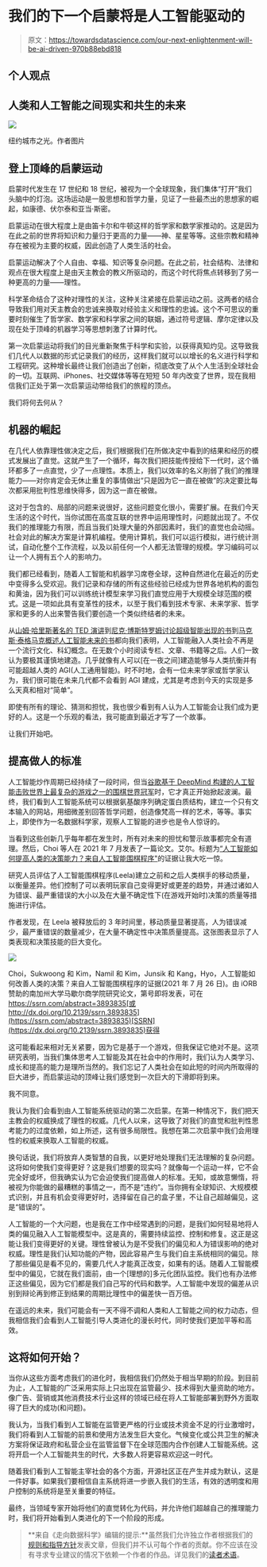 # 我们的下一个启蒙将是人工智能驱动的

> 原文：<https://towardsdatascience.com/our-next-enlightenment-will-be-ai-driven-970b88ebd818>

## 个人观点

## 人类和人工智能之间现实和共生的未来

![](img/d7f87239f8f2b846479e132a293e5957.png)

纽约城市之光。作者图片

## 登上顶峰的启蒙运动

启蒙时代发生在 17 世纪和 18 世纪，被视为一个全球现象，我们集体“打开”我们头脑中的灯泡。这场运动是一股思想和哲学力量，见证了一些最杰出的思想家的崛起，如康德、伏尔泰和亚当·斯密。

启蒙运动在很大程度上是由笛卡尔和牛顿这样的哲学家和数学家推动的。这是因为在此之前的世界将知识和力量归于更高的力量——神、星星等等。这些宗教和精神存在被视为主要的权威，因此创造了人类生活的社会。

启蒙运动解决了个人自由、幸福、知识等复杂问题。在此之前，社会结构、法律和观点在很大程度上是由天主教会的教义所驱动的，而这个时代将焦点转移到了另一种更高的力量——理性。

科学革命结合了这种对理性的关注，这种关注紧接在启蒙运动之前。这两者的结合导致我们用对天主教会的忠诚来换取对经验主义和理性的忠诚。这个不可思议的重要时刻催生了哲学家、数学家和科学家之间的联姻，通过符号逻辑、摩尔定律以及现在处于顶峰的机器学习等思想刺激了计算时代。

第一次启蒙运动将我们的目光重新聚焦于科学和实验，以获得真知灼见。这导致我们几代人以数据的形式记录我们的经历，这样我们就可以以增长的名义进行科学和工程研究。这种增长最终让我们创造出了创新，彻底改变了从个人生活到全球社会的一切。互联网、iPhones、社交媒体等等在短短 50 年内改变了世界，现在我相信我们正处于第一次启蒙运动带给我们的旅程的顶点。

我们将何去何从？

## 机器的崛起

在几代人依靠理性做决定之后，我们根据我们在所做决定中看到的结果和经历的模式发展出了直觉。这就产生了一个循环，每次我们把技能传授给下一代时，这个循环都多了一点直觉，少了一点理性。本质上，我们以效率的名义削弱了我们的推理能力——对你肯定会无休止重复的事情做出“只是因为它一直在被做”的决定要比每次都采用批判性思维快得多，因为这一直在被做。

这对于包含的、局部的问题来说很好，这些问题变化很小，需要扩展。在我们今天生活的这个时代，当你试图在高度互联的世界中运用理性时，问题就出现了。不仅我们的推理能力有限，而且当我们处理大量的外部因素时，我们的直觉也会动摇。社会对此的解决方案是计算机编程。使用计算机，我们可以运行模拟，进行统计测试，自动化整个工作流程，以及以前任何一个人都无法管理的规模。学习编码可以让一个人拥有五个人的影响力。

我们都已经看到，随着人工智能和机器学习席卷全球，这种自然进化在最近的历史中变得多么受欢迎。我们记录和存储的所有这些经验已经成为世界各地机构的面包和黄油，因为我们可以训练统计模型来学习我们直觉应用于大规模全球范围的模式。这是一项如此具有变革性的技术，以至于我们看到技术专家、未来学家、哲学家和更多的人出来警告我们要创造一个类似终结者的未来。

从[山姆·哈里斯著名的 TED 演讲](https://www.ted.com/talks/sam_harris_can_we_build_ai_without_losing_control_over_it?language=en)到[尼克·博斯特罗姆讨论超级智能出现的书](https://www.amazon.com/Superintelligence-Dangers-Strategies-Nick-Bostrom/dp/1501227742)到[马克斯·泰格马克概述人工智能未来的书](https://www.amazon.com/Life-3-0-Being-Artificial-Intelligence/dp/1101946598)都向我们表明，人工智能融入人类社会不再是一个流行文化、科幻概念。在无数个小时阅读专栏、文章、书籍等之后。人们一致认为要极其谨慎地建造。几乎就像有人可以[在一夜之间]建造能够与人类抗衡并有可能超越人类的 AGI(人工通用智能)。时不时地，会有一位未来学家或哲学家认为，我们很可能在未来几代都不会看到 AGI 建成，尤其是考虑到今天的实现是多么天真和相对“简单”。

即使有所有的理论、猜测和担忧，我也很少看到有人认为人工智能会让我们成为更好的人。这是一个乐观的看法，我可能直到最近才写了一个故事。

让我们开始吧。

## 提高做人的标准

人工智能炒作周期已经持续了一段时间，但当[谷歌基于 DeepMind 构建的人工智能击败世界上最复杂的游戏之一的围棋世界冠军](https://www.bbc.com/news/technology-40042581)时，它才真正开始掀起波澜。最终，我们看到人工智能系统可以根据氨基酸序列确定蛋白质结构，建立一个只有文本输入的网站，用细微差别回答哲学问题，创造像梵高一样的艺术，等等。事实上，即使作为一名数据科学家，观察人工智能的进步也是令人惊讶的。

当看到这些创新几乎每年都在发生时，所有对未来的担忧和警示故事都完全有道理。然后，Choi 等人在 2021 年 7 月发表了一篇论文。艾尔。标题为[“人工智能如何提高人类的决策能力？来自人工智能围棋程序"](https://papers.ssrn.com/sol3/papers.cfm?abstract_id=3893835)的证据让我大吃一惊。

研究人员评估了人工智能围棋程序(Leela)建立之前和之后人类棋手的移动质量，以衡量差异。他们控制了可以表明玩家自己变得更好或更差的趋势，并通过诸如人为错误、最严重错误的大小以及在大量不确定性下(在游戏开始时)决策的质量等措施进行评估。

作者发现，在 Leela 被释放后的 3 年时间里，移动质量显著提高，人为错误减少，最严重错误的数量减少，在大量不确定性中决策质量提高。这张图表显示了人类表现和决策技能的巨大变化。

![](img/08de6cbcf3e0d9ac1bf4e4a369a13701.png)

Choi，Sukwoong 和 Kim，Namil 和 Kim，Junsik 和 Kang，Hyo，人工智能如何改善人类的决策？来自人工智能围棋程序的证据(2021 年 7 月 26 日)。由 iORB 赞助的南加州大学马歇尔商学院研究论文，第号即将发表，可在 https://ssrn.com/abstract=3893835[或 http://dx.doi.org/10.2139/ssrn.3893835](https://ssrn.com/abstract=3893835)[SSRN](https://dx.doi.org/10.2139/ssrn.3893835)获得

这可能看起来相对无关紧要，因为它是基于一个游戏，但我保证它绝对不是。这项研究表明，当我们集体思考人工智能及其在社会中的作用时，我们认为人类学习、成长和提高的能力是理所当然的。我们忘记了人类社会在如此短的时间内所取得的巨大进步，而启蒙运动的顶峰让我们感觉到一次巨大的下滑即将到来。

我不同意。

我认为我们会看到由人工智能系统驱动的第二次启蒙。在第一种情况下，我们把天主教会的权威换成了理性的权威。几代人以来，这导致了对我们的直觉和批判性思考能力的过度依赖，如上所述，这有很多局限性。我想在第二次启蒙中我们会用理性的权威来换取人工智能的权威。

换句话说，我们将放弃人类智慧的自我，以更好地处理我们无法理解的复杂问题。这将如何使我们变得更好？这是我们想要的现实吗？就像每一个运动一样，它不会完全好或坏，但我确实认为它会迫使我们提高做人的标准。无知，或故意懒惰，将被视为你能做的最糟糕的事情之一，而不是“违约”。当你拥有全球知识、大规模模式识别，并且有机会变得更好时，选择留在自己的盒子里，不让自己超越偏见，这是“错误的”。

人工智能的一个大问题，也是我在工作中经常遇到的问题，是我们如何轻易地将人类的偏见融入人工智能模型中。这是真的，需要持续监控、控制和修复。这正是这能让我们变得更好的关键。理性曾被认为是不受我们的偏见和人为错误影响的绝对权威。理性是我们认知功能的产物，因此容易产生与我们自主系统相同的偏见。除了那些偏见是看不见的，需要几代人才能真正改变，如果有的话。随着人工智能模型中的偏见，它就在我们面前，由一个[理想的]多元化团队监控。我们也有办法修正这些偏见，因为它们都是我们自己写的代码和数学。人工智能中发现的偏差从识别到辩论再到修正到结果的周期比理性中的偏差快一百万倍。

在遥远的未来，我们可能会有一天不得不调和人类和人工智能之间的权力动态，但我相信我们会看到人工智能引导人类进化的漫长时代，同时使我们更加平等和高效。

## 这将如何开始？

当你从这些方面考虑我们的进化时，我相信我们仍然处于相当早期的阶段。到目前为止，人工智能的广泛采用实际上只出现在监管最少、技术得到大量资助的地方。像广告、营销或其他消费技术行业这样的领域已经在将人工智能部署到野外方面取得了巨大的成功(和问题)。

我认为，当我们看到人工智能在监管更严格的行业或技术资金不足的行业激增时，我们将看到人工智能的前景和使用方法发生巨大变化。气候变化或公共卫生的解决方案将保证政府和私营企业在监管监督下在全球范围内合作创建人工智能系统。这将开启一个人工智能共生的时代，大多数人将更容易欢迎这一时代。

随着我们看到人工智能主宰社会的各个方面，开源社区正在产生并成为默认，这是一件好事。如果我们要相信自主系统将进一步嵌入我们的生活，有效的透明度和用户控制的系统将是至关重要的特征。

最终，当领域专家开始将他们的直觉转化为代码，并允许他们超越自己的推理能力时，我们将开始看到人类进化的下一个阶段的形成。

> **来自《走向数据科学》编辑的提示:**虽然我们允许独立作者根据我们的[规则和指导方针](/questions-96667b06af5)发表文章，但我们并不认可每个作者的贡献。你不应该在没有寻求专业建议的情况下依赖一个作者的作品。详见我们的[读者术语](/readers-terms-b5d780a700a4)。